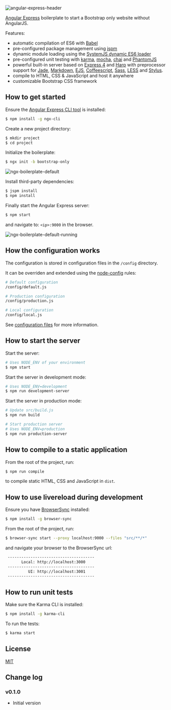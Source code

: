 ![angular-express-header](https://cloud.githubusercontent.com/assets/1859381/8266502/d94e93ce-1731-11e5-9b9d-9b9e58c5369f.png)

[Angular Express](http://www.angular-express.com) boilerplate to start a Bootstrap only website without AngularJS.

Features:

- automatic compilation of ES6 with [Babel](https://babeljs.io/)
- pre-configured package management using [jspm](http://jspm.io/)
- dynamic module loading using the [SystemJS dynamic ES6 loader](https://github.com/systemjs/systemjs)
- pre-configured unit testing with [karma](http://karma-runner.github.io/), [mocha](http://mochajs.org/), [chai](http://chaijs.com/) and [PhantomJS](http://phantomjs.org/)
- powerful built-in server based on [Express 4](http://expressjs.com/) and [Harp](http://harpjs.com/) with preprocessor support for [Jade](http://jade-lang.com/), [Markdown](http://daringfireball.net/projects/markdown/), [EJS](http://www.embeddedjs.com/), [Coffeescript](http://coffeescript.org/), [Sass](http://sass-lang.com/), [LESS](http://lesscss.org/) and [Stylus](https://learnboost.github.io/stylus/).
- compile to HTML, CSS & JavaScript and host it anywhere
- customizable Bootstrap CSS framework

## How to get started

Ensure the [Angular Express CLI tool](https://github.com/angular-express/ngx-cli) is installed:

```bash
$ npm install -g ngx-cli
```

Create a new project directory:

```bash
$ mkdir project
$ cd project
```

Initialize the boilerplate:

```bash
$ ngx init -b bootstrap-only
```

![ngx-boilerplate-default](https://cloud.githubusercontent.com/assets/1859381/8266835/c7d8ead8-1743-11e5-8a7c-cab17753afa7.png)

Install third-party dependencies:

```bash
$ jspm install
$ npm install
```

Finally start the Angular Express server:

```bash
$ npm start
```

and navigate to: `<ip>:9000` in the browser.

![ngx-boilerplate-default-running](https://cloud.githubusercontent.com/assets/1859381/8289575/936cdad0-191d-11e5-934a-08fc095054ac.png)

## How the configuration works

The configuration is stored in configuration files in the `/config` directory.

It can be overriden and extended using the [node-config](https://github.com/lorenwest/node-config) rules:

```bash
# Default configuration
/config/default.js

# Production configuration
/config/production.js

# Local configuration
/config/local.js
```

See [configuration files](https://github.com/lorenwest/node-config/wiki/Configuration-Files) for more information.

## How to start the server

Start the server:

```bash
# Uses NODE_ENV of your environment
$ npm start
```

Start the server in development mode:

```bash
# Uses NODE_ENV=development
$ npm run development-server
```

Start the server in production mode:

```bash
# Update src/build.js
$ npm run build

# Start production server
# Uses NODE_ENV=production
$ npm run production-server
```

## How to compile to a static application

From the root of the project, run:

```bash
$ npm run compile
```

to compile static HTML, CSS and JavaScript in `dist`.

## How to use livereload during development

Ensure you have [BrowserSync](http://www.browsersync.io/) installed:

```bash
$ npm install -g browser-sync
```

From the root of the project, run:

```bash
$ browser-sync start --proxy localhost:9000 --files "src/**/*"
```

and navigate your browser to the BrowserSync url:

```bash
 --------------------------------------
       Local: http://localhost:3000
 --------------------------------------
          UI: http://localhost:3001
 --------------------------------------
```

## How to run unit tests

Make sure the Karma CLI is installed:

```bash
$ npm install -g karma-cli
```

To run the tests:

```bash
$ karma start
```

## License

[MIT](LICENSE)

## Change log

### v0.1.0

- Initial version
